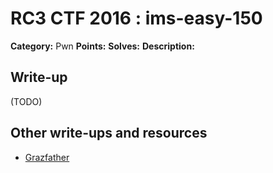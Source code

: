 # RC3 CTF 2016 : ims-easy-150

**Category:** Pwn
**Points:**
**Solves:**
**Description:**



## Write-up

(TODO)

## Other write-ups and resources

* [Grazfather](https://gist.github.com/Grazfather/837adfa13af213c17029519d0953825c)
